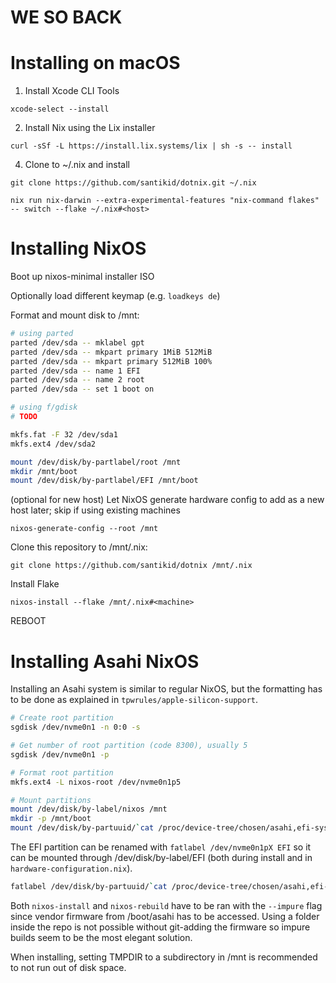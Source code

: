 # WE SO BACK

# Installing on macOS

1. Install Xcode CLI Tools

`xcode-select --install`

2. Install Nix using the Lix installer

`curl -sSf -L https://install.lix.systems/lix | sh -s -- install`

4. Clone to ~/.nix and install

`git clone https://github.com/santikid/dotnix.git ~/.nix`

`nix run nix-darwin --extra-experimental-features "nix-command flakes" -- switch --flake ~/.nix#<host>`

# Installing NixOS

Boot up nixos-minimal installer ISO

Optionally load different keymap (e.g. `loadkeys de`)

Format and mount disk to /mnt:

```bash
# using parted
parted /dev/sda -- mklabel gpt
parted /dev/sda -- mkpart primary 1MiB 512MiB
parted /dev/sda -- mkpart primary 512MiB 100%
parted /dev/sda -- name 1 EFI
parted /dev/sda -- name 2 root
parted /dev/sda -- set 1 boot on

# using f/gdisk
# TODO

mkfs.fat -F 32 /dev/sda1
mkfs.ext4 /dev/sda2

mount /dev/disk/by-partlabel/root /mnt
mkdir /mnt/boot
mount /dev/disk/by-partlabel/EFI /mnt/boot
```

(optional for new host) Let NixOS generate hardware config to add as a new host later; skip if using existing machines

`nixos-generate-config --root /mnt`

Clone this repository to /mnt/.nix:

`git clone https://github.com/santikid/dotnix /mnt/.nix`

Install Flake

`nixos-install --flake /mnt/.nix#<machine>`

REBOOT

# Installing Asahi NixOS

Installing an Asahi system is similar to regular NixOS, but the formatting has to be done as explained in `tpwrules/apple-silicon-support`. 

```bash
# Create root partition
sgdisk /dev/nvme0n1 -n 0:0 -s

# Get number of root partition (code 8300), usually 5
sgdisk /dev/nvme0n1 -p

# Format root partition
mkfs.ext4 -L nixos-root /dev/nvme0n1p5

# Mount partitions
mount /dev/disk/by-label/nixos /mnt
mkdir -p /mnt/boot
mount /dev/disk/by-partuuid/`cat /proc/device-tree/chosen/asahi,efi-system-partition` /mnt/boot
```

The EFI partition can be renamed with `fatlabel /dev/nvme0n1pX EFI` so it can be mounted through /dev/disk/by-label/EFI (both during install and in `hardware-configuration.nix`).

```bash
fatlabel /dev/disk/by-partuuid/`cat /proc/device-tree/chosen/asahi,efi-system-partition` EFI
```

Both `nixos-install` and `nixos-rebuild` have to be ran with the `--impure` flag since vendor firmware from /boot/asahi has to be accessed. Using a folder inside the repo is not possible without git-adding the firmware so impure builds seem to be the most elegant solution.

When installing, setting TMPDIR to a subdirectory in /mnt is recommended to not run out of disk space.
